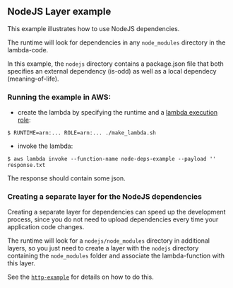 ## NodeJS Layer example

This example illustrates how to use NodeJS dependencies.

The runtime will look for dependencies in any `node_modules` directory in the lambda-code.

In this example, the `nodejs` directory contains a package.json file that both specifies
an external dependency (is-odd) as well as a local dependecy (meaning-of-life).

### Running the example in AWS:

- create the lambda by specifying the runtime and a [lambda execution role](https://docs.aws.amazon.com/lambda/latest/dg/lambda-intro-execution-role.html):
```
$ RUNTIME=arn:... ROLE=arn:... ./make_lambda.sh
```

- invoke the lambda:
```
$ aws lambda invoke --function-name node-deps-example --payload '' response.txt
```

The response should contain some json.

### Creating a separate layer for the NodeJS dependencies

Creating a separate layer for dependencies can speed up the development process,
since you do not need to upload dependencies every time your application code changes.

The runtime will look for a `nodejs/node_modules` directory in additional layers, 
so you just need to create a layer with the `nodejs` directory containing the `node_modules` 
folder and associate the lambda-function with this layer.

See the [`http-example`](../http-example) for details on how to do this.

